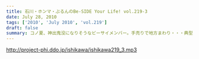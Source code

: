 ```yaml
---
title: 石川・ホンマ・ぶるんのBe-SIDE Your Life! vol.219-3
date: July 28, 2010
tags: ['2010', 'July 2010', 'vol.219']
draft: false
summary: コノ夏、神出鬼没になりそうなビーサイメンバー。手売りで地方まわり・・・典型的なインディーズ的動きがここに・・・。那須塩原はマスト事項に。大田原牛が忘れられないようです。NAMAE
---
```


http://project-phi.ddo.jp/ishikawa/ishikawa219_3.mp3